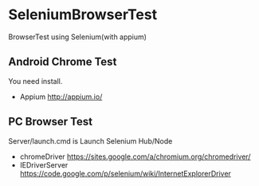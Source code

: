 SeleniumBrowserTest
===================

BrowserTest using Selenium(with appium)

Android Chrome Test
-------------------
You need install.

- Appium http://appium.io/

PC Browser Test 
-------------------

Server/launch.cmd is Launch Selenium Hub/Node

- chromeDriver https://sites.google.com/a/chromium.org/chromedriver/
- IEDriverServer https://code.google.com/p/selenium/wiki/InternetExplorerDriver
